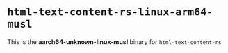 # `html-text-content-rs-linux-arm64-musl`

This is the **aarch64-unknown-linux-musl** binary for `html-text-content-rs`
